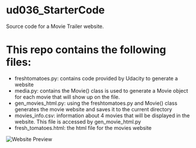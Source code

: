 # ud036_StarterCode
Source code for a Movie Trailer website.

# This repo contains the following files:

- freshtomatoes.py: contains code provided by Udacity to generate a website
- media.py: contains the Movie() class is used to generate a Movie object for each movie that will show up on the file. 
- gen_movies_html.py: using the freshtomatoes.py and Movie() class generates the movie website and saves it to the current directory
- movies_info.csv: information about 4 movies that will be displayed in the website. This file is accessed by gen_movie_html.py
- fresh_tomatoes.html: the html file for the movies website

![Website Preview](ud036_StarterCode/website_screenshot.PNG)

